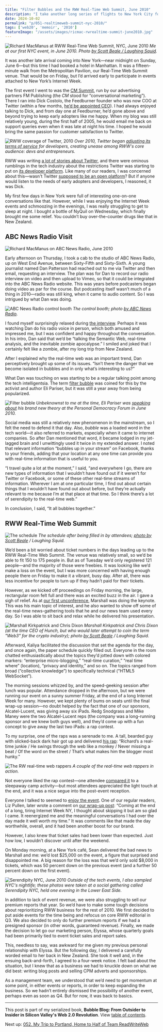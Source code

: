 ```yaml
---
title: "Filter Bubbles and the RWW Real-Time Web Summit, June 2010"
description: "I take another long series of flights to New York City for ReadWriteWeb's latest real-time web event. Before that, I chat with Twitter's Dick Costolo and get interviewed by ABC News Radio."
date: 2024-10-02
permalink: "p/051-realtimeweb-summit-nyc-2010/"
tags: ['web20', 'memoir', '2010']
featureImage: "/assets/images/ricmac-rwrealtime-summit-june2010.jpg"
---
```


![Richard MacManus at RWW Real-Time Web Summit, NYC, June 2010](/assets/images/ricmac-rwrealtime-summit-june2010.jpg)
*Me at our first NYC event, in June 2010. Photo [by Scott Beale / Laughing Squid](https://laughingsquid.com/photos-readwriteweb-real-time-web-summit/).*

It was another late arrival coming into New York—near midnight on Sunday, June 6—but this time I had booked a hotel in Manhattan. It was a fifteen-minute walk from the Metropolitan Pavilion, our Real-Time Web Summit venue. That would be on Friday, but I’d arrived early to participate in events attached to New York’s Internet Week.

The first event I went to was the [CM Summit](https://web.archive.org/web/20100623063652/http://cmsummit.com/Agenda), run by our advertising partners FM Publishing (the *CM* stood for “conversational marketing”). There I ran into Dick Costolo, the Feedburner founder who was now COO at Twitter (within a few months, [he’d be appointed CEO](https://archive.ph/20130119065857/http://www.chicagotribune.com/business/ct-biz-0206-twitter-costolo-20110206,0,2960609.story)). I had always enjoyed talking to Dick, and from day one at Feedburner, he’d gone above and beyond trying to keep early adopters like me happy. When my blog was still relatively young, during the first half of 2005, he would email me back on support queries even when it was late at night his time. I hoped he would bring the same passion for customer satisfaction to Twitter. 

![RWW coverage of Twitter, 2010](/assets/images/rww-twitter-dev-restrictions-2010.jpg)
*Over 2010, Twitter began [adjusting its terms of service](https://web.archive.org/web/20100527092015/http://www.readwriteweb.com/archives/twitter_bans_in-stream_ads.php) for developers, creating unease among RWW's core audience: devs and entrepreneurs.*

RWW was writing [a lot of stories about Twitter](https://web.archive.org/web/20100523221323/http://www.readwriteweb.com/tag/twitter), and there were ominous rumblings in the tech industry about the restrictions Twitter was starting to put on [its developer platform](https://web.archive.org/web/20100531134456/http://www.readwriteweb.com/start/2010/05/startups-can-you-trust-twitter.php). Like many of our readers, I was concerned about this—wasn't Twitter [supposed to be an open platform](/p/twitter-in-2007-the-open-platform/)? But if anyone would listen to the needs of early adopters and developers, I reasoned, it was Dick.

My first few days in New York were full of interesting one-on-one conversations like that. However, while I was enjoying the Internet Week events and schmoozing in the evenings, I was really struggling to get to sleep at night. I bought a bottle of NyQuil on Wednesday, which finally brought me some relief. You couldn’t buy over-the-counter drugs like that in New Zealand.

## ABC News Radio Visit

![Richard MacManus on ABC News Radio, June 2010](/assets/images/ricmac-abcnewsradio-june2010.avif)

Early afternoon on Thursday, I took a cab to the studio of ABC News Radio, up on West End Avenue, between Sixty-Fifth and Sixty-Sixth. A young journalist named Dan Patterson had reached out to me via Twitter and then email, requesting an interview. The plan was for Dan to record our radio interview on video and then upload to Vimeo, so that it could be integrated into the ABC News Radio website. This was years before podcasters began doing video as par for the course. But podcasting itself wasn’t much of a thing in 2010—radio was still king, when it came to audio content. So I was intrigued by what Dan was doing.

![ABC News Radio control booth](/assets/images/abcnews-radio-controlbooth-2010.jpg)
*The control booth; photo [by ABC News Radio](https://www.flickr.com/photos/abcnewsradio/4244686893/).*

I found myself surprisingly relaxed during [the interview](https://vimeo.com/12470469). Perhaps it was watching Dan do his radio voice in person, which both amused and impressed me, but I was confident and happy throughout the conversation. In his intro, Dan said that we’d be “talking the Semantic Web, real-time analysis, and the inevitable zombie apocalypse.” I smiled and joked that I certainly felt like a zombie, after my long trip from New Zealand.

After I explained why the real-time web was an important trend, Dan perceptively brought up some of its issues. “Isn’t there the danger that we become isolated in bubbles and in only what’s interesting to us?”

What Dan was touching on was starting to be a regular talking point among the tech intelligentsia. The term [filter bubble](https://en.wikipedia.org/wiki/Filter_bubble) was coined for this by the activist and author Eli Pariser, but it was still a year away from being popularized.

![Filter bubble](/assets/images/filter-bubble-2010.jpg)
*Unbeknownst to me at the time, Eli Pariser was [speaking about](https://www.youtube.com/watch?v=SG4BA7b6ORo) his brand new theory at the Personal Democracy Forum in June 2010.*

Social media was still a relatively new phenomenon in the mainstream, so I felt the need to defend it that day. Also, *bubble* was a loaded word in the tech world—it also referred to markets, especially when it came to internet companies. So after Dan mentioned that word, it became lodged in my jet-lagged brain and I unwittingly used it twice in my extended answer. I noted that relevant information “bubbles up in your stream” on Facebook, thanks to your friends, adding that your location at any one time can provide you with real-time information that is useful to you.

“I travel quite a lot at the moment,” I said, “and everywhere I go, there are new types of information that I wouldn’t have found out if it weren’t for Twitter or Facebook, or some of these other real-time streams of information. Wherever I am at one particular time, I find out about certain things that I wouldn’t have found out about before, but they’re actually relevant to me because I’m at that place at that time. So I think there’s a lot of serendipity to the real-time web.”

In conclusion, I said, “It all bubbles together.”

## RWW Real-Time Web Summit

![The schedule](/assets/images/rw-realtime-summit-10-schedule.jpg)
*The schedule after being filled in by attendees; [photo by Scott Beale](https://www.flickr.com/photos/laughingsquid/4690558263/) / Laughing Squid.*

We’d been a bit worried about ticket numbers in the days leading up to the RWW Real-Time Web Summit. The venue was relatively small, so we’d be able to fit 150 to 175 people in. But as of Tuesday we’d only registered 121 people—and the majority of those were freebies. It was looking like we’d make a loss on the event, but I was more concerned with having enough people there on Friday to make it a vibrant, busy day. After all, there was less incentive for people to turn up if they hadn’t paid for their tickets.

However, as we kicked off proceedings on Friday morning, the large, rectangular room felt full and there was an excited buzz in the air. I gave a sigh of relief. As at [our first unconference](/p/042-readwrite-realtime-web-summit-2009/), Marshall was doing the keynote. This was his main topic of interest, and he also wanted to show off some of the real-time news-gathering tools that he and our news team used every day. So I was able to sit back and relax while he delivered his presentation.

![Marshall Kirkpatrick and Chris Dixon](/assets/images/marshall-chrisd-june2010.jpg)
*Marshall Kirkpatrick and Chris Dixon (at the time CEO of Hunch, but who would later attempt to coin the term "Web3" for the crypto industry); photo [by Scott Beale](https://www.flickr.com/photos/laughingsquid/4690557729/) / Laughing Squid.*

Afterward, Kaliya facilitated the discussion that set the agenda for the day, and once again, the paper schedule quickly filled out. Everyone in the room chatted enthusiastically about the topics they’d jotted down with colored markers: “enterprise micro-blogging,” “real-time curation,” “real time where” (location), “privacy and identity,” and so on. The topics ranged from broad (“collective knowledge”) to specifically technical (“HTML5 WebSocket”).

The morning sessions whizzed by, and the speed-geeking session after lunch was popular. Attendance dropped in the afternoon, but we were running our event on a sunny summer Friday, at the end of a long Internet Week for many. However, we kept plenty of bums on seats until the final wrap-up session—no doubt helped by the fact that one of our sponsors, Alcatel-Lucent, was giving away six iPads. Redg Snodgrass and Mike Maney were the two Alcatel-Lucent reps (the company was a long-running sponsor and we knew both guys well), and they’d come up with a fun concept to give away the last two iPads: a rap contest.

To my surprise, one of the raps was a serenade to me. A tall, bearded guy with slicked-back dark hair got up and delivered [his rap](https://www.youtube.com/watch?v=D9GqDo8iUSY): “Richard’s a real-time junkie / He swings through the web like a monkey / Never missing a beat / Of the word on the street / That’s what makes him the blogger most hunky.”

![The RW real-time web rappers](/assets/images/rw-realtime-rappers.jpg)
*A couple of the real-time web rappers in action.*

Not everyone liked the rap contest—one attendee [compared it](https://web.archive.org/web/20130114171351/http://kenspeckle.net/blog/2010/06/14/rww-real-time-web-summit/) to a sleepaway camp activity—but most attendees appreciated the light touch at the end, and it was a nice segue into the post-event reception.

Everyone I talked to seemed to [enjoy the event](https://web.archive.org/web/20100722040121/http://www.jdross.com/2010/06/17/readwriteweb-summit/). One of our regular readers, Liz Pullen, later wrote a comment on [our wrap-up post](https://web.archive.org/web/20100724043752/http://www.readwriteweb.com/archives/real-time_web_summit_photo_roundup.php): “Coming at the end of a long, tiring Internet Week NY, I thought about skipping it but am so glad I came. It reenergized me and the meaningful conversations I had over the day made it well worth my time.” It was comments like that made the day worthwhile, overall, and it had been another boost for our brand.

However, I also knew that ticket sales had been lower than expected. Just how low, I wouldn’t discover until after the weekend.

On Monday morning, at a New York café, Sean delivered the bad news to Marshall and me: we’d lost $25,000 on the event, a figure that surprised and disappointed me. A big reason for the loss was that we’d only sold $8,000 in tickets, which was 50 percent down on the previous event (and a further 50 percent down on the first event).

![Serendipity NYC, June 2010](/assets/images/serendipity-nyc-june2010.jpg)
*Outside of the tech events, I also sampled NYC's nightlife; these photos were taken at a social gathering called Serendipity NYC, held one evening in the Lower East Side.*

In addition to lack of event revenue, we were also struggling to sell our premium reports that year. So we’d have to make some tough decisions about reprioritizing RWW business for the rest of 2010. We first decided to put aside events for the time being and refocus on core RWW editorial in Q3. We also decided to only do further premium reports if we had a presigned sponsor (in other words, guaranteed revenue). Finally, we made the decision to let go our marketing person, Elyssa, whose quarterly goals had been primarily tied to event ticket sales and report sales.

This, needless to say, was awkward for me given my previous personal relationship with Elyssa. But the following day, I delivered a carefully worded email to her back in New Zealand. She took it well and, in the ensuing back-and-forth, I agreed to a four-week notice. I felt bad about the situation, but I knew that as a business we had to knuckle down on what we did best: writing blog posts and selling CPM adverts and sponsorships.

As a management team, we understood that we’d need to get momentum at some point, in either events or reports, in order to keep expanding the business. So we hadn’t entirely dismissed the possibility of another event, perhaps even as soon as Q4. But for now, it was back to basics.

* * *

This post is part of my serialized book, **Bubble Blog: From Outsider to Insider in Silicon Valley's Web 2.0 Revolution**. View [table of contents](/p/roadmap-bubbleblog/).

Next up: [052. My Trip to Portland, Home to Half of Team ReadWriteWeb](/p/052-ricmac-in-portland-2010/)
